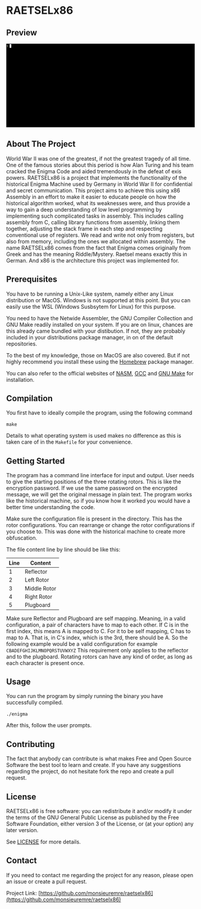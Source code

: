 # RAETSELx86

## Preview

![preview](https://raw.githubusercontent.com/monsieuremre/raetselx86/main/media/preview.gif)

## About The Project

World War II was one of the greatest, if not the greatest tragedy of all time. One of the famous stories about this period is how Alan Turing and his team cracked the Enigma Code and aided tremendously in the defeat of exis powers. RAETSELx86 is a project that implements the functionality of the historical Enigma Machine used by Germany in World War II for confidential and secret communication.  This project aims to achieve this using x86 Assembly in an effort to make it easier to educate people on how the historical algorithm worked, what its weaknesses were, and thus provide a way to gain a deep understanding of low level programming by implementing such complicated tasks in assembly. This includes calling assembly from C, calling library functions from assembly, linking them together, adjusting the stack frame in each step and respecting conventional use of registers. We read and write not only from registers, but also from memory, including the ones we allocated within assembly. The name RAETSELx86 comes from the fact that Enigma comes originally from Greek and has the meaning Riddle/Mystery. Raetsel means exactly this in German. And x86 is the architecture this project was implemented for.

## Prerequisites

You have to be running a Unix-Like system, namely either any Linux distribution or MacOS. Windows is not supported at this point. But you can easily use the WSL (Windows Susbsytem for Linux) for this purpose.

You need to have the Netwide Assembler, the GNU Compiler Collection and GNU Make readily installed on your system. If you are on linux, chances are this already came bundled with your distibution. If not, they are probably included in your distributions package manager, in on of the default repositories.

To the best of my knowledge, those on MacOS are also covered. But if not highly recommend you install these using the [Homebrew](https://brew.sh) package manager.

You can also refer to the official websites of [NASM](https://nasm.us), [GCC](https://gcc.gnu.org) and [GNU Make](https://www.gnu.org/software/make/) for installation.

## Compilation
You first have to ideally compile the program, using the following command
```
make
```
Details to what operating system is used makes no difference as this is taken care of in the `Makefile` for your convenience.

## Getting Started

The program has a command line interface for input and output. User needs to give the starting positions of the three rotating rotors. This is like the encryption password. If we use the same password on the encrypted message, we will get the original message in plain text. The program works like the historical machine, so if you know how it worked you would have a better time understanding the code.

Make sure the configuration file is present in the directory. This has the rotor configurations. You can rearrange or change the rotor configurations if you choose to. This was done with the historical machine to create more obfuscation.

The file content line by line should be like this:

| Line | Content |
| --- | --- |
| 1 | Reflector |
| 2 | Left Rotor |
| 3 | Middle Rotor |
| 4 | Right Rotor |
| 5 | Plugboard |

Make sure Reflector and Plugboard are self mapping. Meaning, in a valid configuration, a pair of characters have to map to each other. If C is in the first index, this means A is mapped to C. For it to be self mapping, C has to map to A. That is, in C's index, which is the 3rd, there should be A. So the following example would be a valid configuration for example
`CBADEFGHIJKLMNOPQRSTUVWXYZ`
This requirement only applies to the reflector and to the plugboard. Rotating rotors can have any kind of order, as long as each character is present once.

## Usage
You can run the program by simply running the binary you have successfully compiled.
```
./enigma
```
After this, follow the user prompts.

## Contributing

The fact that anybody can contribute is what makes Free and Open Source Software the best tool to learn and create.
If you have any suggestions regarding the project, do not hesitate fork the repo and create a pull request.

## License

RAETSELx86 is free software: you can redistribute it and/or modify it under the terms of the GNU General Public License as published by the Free Software Foundation, either version 3 of the License, or (at your option) any later version. 

See [LICENSE](LICENSE) for more details.

## Contact

If you need to contact me regarding the project for any reason, please open an issue or create a pull request.

Project Link: [https://github.com/monsieuremre/raetselx86](https://github.com/monsieuremre/raetselx86)
